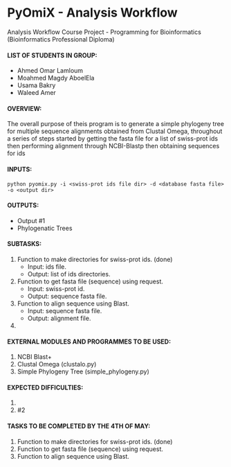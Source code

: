 # PyOmiX - Analysis Workflow
Analysis Workflow Course Project - Programming for Bioinformatics (Bioinformatics Professional Diploma)

#### LIST OF STUDENTS IN GROUP:
- Ahmed Omar Lamloum
- Moahmed Magdy AboelEla
- Usama Bakry
- Waleed Amer

#### OVERVIEW:
The overall purpose of theis program is to generate a simple phylogeny tree for multiple sequence alignments obtained from Clustal Omega, throughout a series of steps started by getting the fasta file for a list of swiss-prot ids then performing alignment through NCBI-Blastp then obtaining sequences for ids 

#### INPUTS:
```
python pyomix.py -i <swiss-prot ids file dir> -d <database fasta file> -o <output dir>
``` 

#### OUTPUTS:
- Output #1
- Phylogenatic Trees

#### SUBTASKS:
1. Function to make directories for swiss-prot ids. (done)
   * Input: ids file.
   * Output: list of ids directories.
2. Function to get fasta file (sequence) using request.
   * Input: swiss-prot id.
   * Output: sequence fasta file.
3. Function to align sequence using Blast.
   * Input: sequence fasta file.
   * Output: alignment file.
4. 

#### EXTERNAL MODULES AND PROGRAMMES TO BE USED:
1. NCBI Blast+ 
2. Clustal Omega (clustalo.py)
3. Simple Phylogeny Tree (simple_phylogeny.py)

#### EXPECTED DIFFICULTIES:
1. 
2. #2

#### TASKS TO BE COMPLETED BY THE 4TH OF MAY:
1. Function to make directories for swiss-prot ids. (done)
2. Function to get fasta file (sequence) using request.
3. Function to align sequence using Blast.
